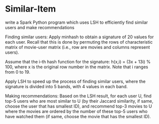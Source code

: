 # Similar-Item
write a Spark Python program which uses LSH to efficiently find similar users and make recommendations


Finding similar users: Apply minhash to obtain a signature of 20 values for each user. Recall that this is done by permuting the rows of characteristic matrix of movie-user matrix (i.e., row are movies and columns represent users).

Assume that the i-th hash function for the signature: h(x,i) = (3x + 13i) % 100, where x is the original row number in the matrix. Note that i ranges from 0 to 19.

Apply LSH to speed up the process of finding similar users, where the signature is divided into 5 bands, with 4 values in each band.

Making recommendations: Based on the LSH result, for each user U, find top-5 users who are most similar to U (by their Jaccard similarity, if same, choose the user that has smallest ID), and recommend top-3 movies to U where the movies are ordered by the number of these top-5 users who have watched them (if same, choose the movie that has the smallest ID).

